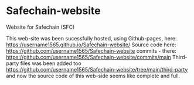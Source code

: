 # Safechain-website
Website for Safechain (SFC)

This web-site was been sucessfully hosted,
using Github-pages, here: https://username1565.github.io/Safechain-website/
Source code here: https://github.com/username1565/Safechain-website
commits - there: https://github.com/username1565/Safechain-website/commits/main
Third-party files was been added too https://github.com/username1565/Safechain-website/tree/main/third-party
and now the source code of this web-side seems like complete and full.
